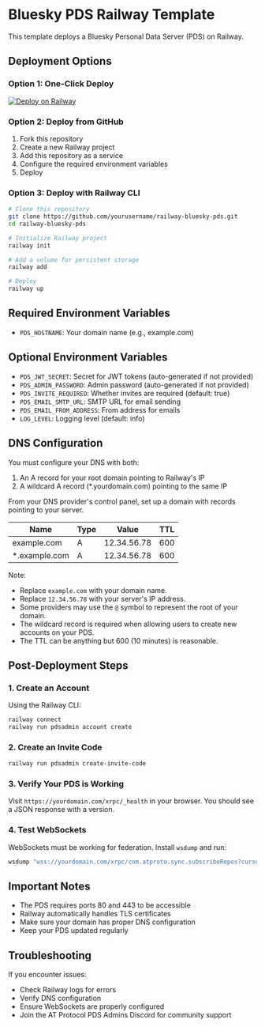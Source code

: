 # Bluesky PDS Railway Template

This template deploys a Bluesky Personal Data Server (PDS) on Railway.

## Deployment Options

### Option 1: One-Click Deploy

[![Deploy on Railway](https://railway.app/button.svg)](https://railway.app/template/bluesky-pds)

### Option 2: Deploy from GitHub

1. Fork this repository
2. Create a new Railway project
3. Add this repository as a service
4. Configure the required environment variables
5. Deploy

### Option 3: Deploy with Railway CLI

```bash
# Clone this repository
git clone https://github.com/yourusername/railway-bluesky-pds.git
cd railway-bluesky-pds

# Initialize Railway project
railway init

# Add a volume for persistent storage
railway add

# Deploy
railway up
```

## Required Environment Variables

- `PDS_HOSTNAME`: Your domain name (e.g., example.com)

## Optional Environment Variables

- `PDS_JWT_SECRET`: Secret for JWT tokens (auto-generated if not provided)
- `PDS_ADMIN_PASSWORD`: Admin password (auto-generated if not provided)
- `PDS_INVITE_REQUIRED`: Whether invites are required (default: true)
- `PDS_EMAIL_SMTP_URL`: SMTP URL for email sending
- `PDS_EMAIL_FROM_ADDRESS`: From address for emails
- `LOG_LEVEL`: Logging level (default: info)

## DNS Configuration

You must configure your DNS with both:
1. An A record for your root domain pointing to Railway's IP
2. A wildcard A record (*.yourdomain.com) pointing to the same IP

From your DNS provider's control panel, set up a domain with records pointing to your server.

| Name | Type | Value | TTL |
|------|------|-------|-----|
| example.com | A | 12.34.56.78 | 600 |
| *.example.com | A | 12.34.56.78 | 600 |

Note:

- Replace `example.com` with your domain name.
- Replace `12.34.56.78` with your server's IP address.
- Some providers may use the `@` symbol to represent the root of your domain.
- The wildcard record is required when allowing users to create new accounts on your PDS.
- The TTL can be anything but 600 (10 minutes) is reasonable.


## Post-Deployment Steps

### 1. Create an Account

Using the Railway CLI:

```bash
railway connect
railway run pdsadmin account create
```

### 2. Create an Invite Code

```bash
railway run pdsadmin create-invite-code
```

### 3. Verify Your PDS is Working

Visit `https://yourdomain.com/xrpc/_health` in your browser. You should see a JSON response with a version.

### 4. Test WebSockets

WebSockets must be working for federation. Install `wsdump` and run:

```bash
wsdump "wss://yourdomain.com/xrpc/com.atproto.sync.subscribeRepos?cursor=0"
```

## Important Notes

- The PDS requires ports 80 and 443 to be accessible
- Railway automatically handles TLS certificates
- Make sure your domain has proper DNS configuration
- Keep your PDS updated regularly

## Troubleshooting

If you encounter issues:
- Check Railway logs for errors
- Verify DNS configuration
- Ensure WebSockets are properly configured
- Join the AT Protocol PDS Admins Discord for community support
